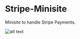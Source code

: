 Stripe-Minisite
===============

Minisite to handle Stripe Payments.

![alt text](http://zesh.me/mcuG+ "Screenshot of Minisite")
